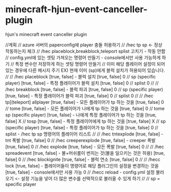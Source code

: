 # minecraft-hjun-event-canceller-plugin
hjun's minecraft event canceller plugin

//계획
    // azure 서버의 paperconfig에 player 충돌 허용하기
    // /hec tp sp <- 정상 작동하는지 체크
    // /hec placeblock,breakblock,teleport splist 고치기 - 작동 안함
    // config.yml에 있는 셋팅 가져오는 명령어 만들기 - console에서만 사용 가능하게 하기
    // 특정 변수만 저장하게 하는 셋팅 명령어 만들기
    // 이미 해당 플레이어 설정이 되어있는 경우에 다른 메시지 주기 EX) 현재 이미 (sp)에게 블럭 설치가 허용되어 있습니다.
    //
    // /hec placeblock [true, false] - 블럭 설치 [true, false]  0
    //                 sp (specific player) [true, false] - 특정 플레이어가 블럭 설치 [true, false]   0
    //                 splist   0
    //
    // /hec breakblock [true, false] - 블럭 파괴 [true, false]  0
    //                 sp (specific player) [true, false] - 특정 플레이어가 블럭 파괴 [true, false]   0
    //                 splist   0
    //
    // /hec tp[(teleport] allplayer [true, false] - 모든 플레이어가 tp 하는 것을 [true, false]   0
    //                   tome [true, false] - 모든 플레이어가 나에게 tp 하는 것을 [true, false]   0
    //                   tome sp (specific player) [true, false] - 나에게 특정 플레이어가 tp 하는 것을 [true, false] X
    //                   tosp  [true, false] - 특정 플레이어에게 tp 하는 것을 [true, false]    X
    //                   sp (specific player) [true, false] - 특정 플레이어가 tp 하는 것을 [true, false] 0
    //                   splist - /hec tp sp 명령어의 플레이어 리스트
    //
    // /hec tntexplode [true, false] - tnt 폭발 [true, false] 0
    // /hec creeperexplode [true, false] - creeper 폭발 [true, false] 0
    // /hec explode [true, false] - 모든 폭발 [true, false] 0
    //
    // /hec spreadevent [true, false] - 불+머쉬룸이 번지는 것(불을 일으키는 것은 허용) [true, false]   0
    // /hec blockignite [true, false] - 블럭 연소 [true, false] 0
    //
    // /hecc lock [true, false] - 플레이어들이 명령어로 해당 플러그인의 설정을 변경하는 것을 [true, false] - console에서만 사용 가능 0
    // /hecc reload - config.yml 설정 불러오기 <- 설정 기능을 넣어 더 많은 변수를 선택적으로 불러올 수 있게 하기
    //
    // sp = specific player
